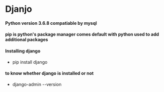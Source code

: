 # Djanjo
#### Python version 3.6.8 compatiable by mysql
#### pip is python's package manager comes default with python used to add additional packages
#### Installing django
- pip install django

#### to know whether django is installed or not
- django-admin --version
